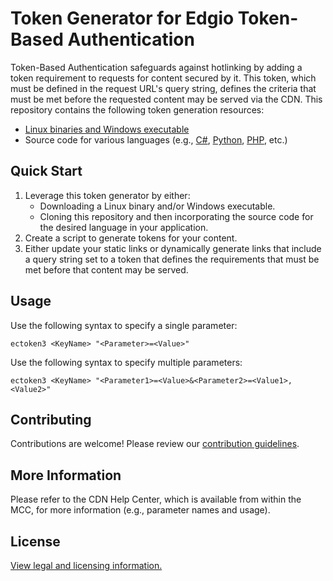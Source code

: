 # Token Generator for Edgio Token-Based Authentication

Token-Based Authentication safeguards against hotlinking by adding a token requirement to requests for content secured by it. This token, which must be defined in the request URL's query string, defines the criteria that must be met before the requested content may be served via the CDN. This repository contains the following token generation resources:
- [Linux binaries and Windows executable](https://github.com/edgioinc/ectoken/releases/latest)
- Source code for various languages (e.g., [C#](c%23-ectoken/.), [Python](python-ectoken/.), [PHP](php-ectoken/.), etc.)

## Quick Start

1. Leverage this token generator by either:
   - Downloading a Linux binary and/or Windows executable.
   - Cloning this repository and then incorporating the source code for the desired language in your application.
2. Create a script to generate tokens for your content.
3. Either update your static links or dynamically generate links that include a query string set to a token that defines the requirements that must be met before that content may be served.

## Usage

Use the following syntax to specify a single parameter:

`ectoken3 <KeyName> "<Parameter>=<Value>"`

Use the following syntax to specify multiple parameters:

`ectoken3 <KeyName> "<Parameter1>=<Value>&<Parameter2>=<Value1>,<Value2>"`

## Contributing

Contributions are welcome! Please review our [contribution guidelines](CONTRIBUTING.md).

## More Information

Please refer to the CDN Help Center, which is available from within the MCC, for more information (e.g., parameter names and usage).

## License

[View legal and licensing information.](LICENSE.txt)
